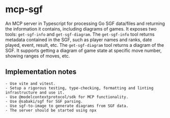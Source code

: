 # mcp-sgf

An MCP server in Typescript for processing Go SGF data/files and returning the information it contains, including diagrams of games. It exposes two tools: `get-sgf-info` and `get-sgf-diagram`. The `get-sgf-info` tool returns metadata contained in the SGF, such as player names and ranks, date played, event, result, etc. The `get-sgf-diagram` tool returns a diagram of the SGF. It supports getting a diagram of game state at specific move number, showing ranges of moves, etc.

## Implementation notes

    - Use vite and vitest.
    - Setup a rigorous testing, type-checking, formatting and linting infrastructure and use it.
    - Use @modelcontextprotocol/sdk for MCP functionality.
    - Use @sabaki/sgf for SGF parsing.
    - Use sgf-to-image to generate diagrams from SGF data.
    - The server should be started using npx
